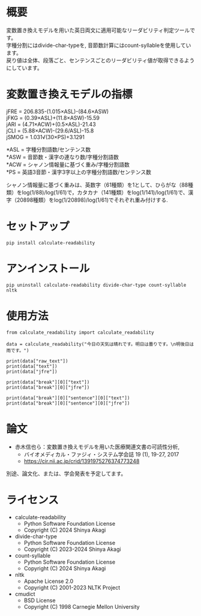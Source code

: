 # 概要

変数置き換えモデルを用いた英日両文に適用可能なリーダビリティ判定ツールです。  
字種分割にはdivide-char-typeを, 音節数計算にはcount-syllableを使用しています。  
戻り値は全体、段落ごと、センテンスごとのリーダビリティ値が取得できるようにしています。  


# 変数置き換えモデルの指標

jFRE = 206.835-(1.015×ASL)-(84.6×ASW)  
jFKG = (0.39×ASL)+(11.8×ASW)-15.59  
jARI = (4.71×ACW)+(0.5×ASL)-21.43  
jCLI = (5.88×ACW)-(29.6/ASL)-15.8  
jSMOG = 1.031√(30×PS)+3.1291  

*ASL = 字種分割語数/センテンス数  
*ASW = 音節数・漢字の連なり数/字種分割語数  
*ACW = シャノン情報量に基づく重み/字種分割語数  
*PS = 英語3音節・漢字3字以上の字種分割語数/センテンス数  
  
シャノン情報量に基づく重みは、英数字（61種類）を1として、ひらがな（88種類）をlog(1/88)/log(1/61)で，カタカナ（141種類）をlog(1/141)/log(1/61)で、漢字（20898種類）をlog(1/20898)/log(1/61)でそれぞれ重み付けする.  
  
# セットアップ
```
pip install calculate-readability
```

# アンインストール
```
pip uninstall calculate-readability divide-char-type count-syllable nltk
```

# 使用方法
```
from calculate_readability import calculate_readability

data = calculate_readability("今日の天気は晴れです。明日は曇りです。\n明後日は雨です。")

print(data["raw_text"])
print(data["text"])
print(data["jfre"])

print(data["break"][0]["text"])
print(data["break"][0]["jfre"])

print(data["break"][0]["sentence"][0]["text"])
print(data["break"][0]["sentence"][0]["jfre"])
```

 
# 論文

- 赤木信也ら：変数置き換えモデルを用いた医療関連文書の可読性分析,  
  - バイオメディカル・ファジィ・システム学会誌 19 (1), 19-27, 2017  
  - https://cir.nii.ac.jp/crid/1391975276374773248  

別途、論文化、または、学会発表を予定してます。  


# ライセンス
- calculate-readability
	- Python Software Foundation License
	- Copyright (C) 2024 Shinya Akagi
- divide-char-type
	- Python Software Foundation License
	- Copyright (C) 2023-2024 Shinya Akagi
- count-syllable
	- Python Software Foundation License
	- Copyright (C) 2024 Shinya Akagi
- nltk
	- Apache License 2.0
	- Copyright (C) 2001-2023 NLTK Project
- cmudict
	- BSD License
	- Copyright (C) 1998 Carnegie Mellon University
  
